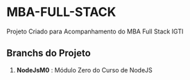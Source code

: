 # MBA-FULL-STACK
Projeto Criado para Acompanhamento do MBA Full Stack IGTI

## Branchs do Projeto

1. **NodeJsM0** : Módulo Zero do Curso de NodeJS


